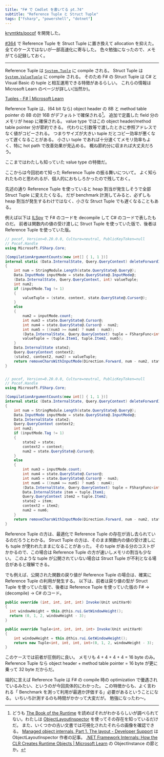 ```yaml
---
title: "F# で Cmdlet を書いてる pt.74"
subtitle: "Reference Tuple と Struct Tuple"
tags: ["fsharp", "powershell", "dotnet"]
---
```


[krymtkts/pocof](https://github.com/krymtkts/pocof) を開発した。

[#364](https://github.com/krymtkts/pocof/pull/364) で Reference Tuple を Struct Tuple に置き換えて allocation を抑えた。
全てのケースではないが一部高速化に寄与した。
色々勉強になったので、メモがてら記録しておく。

---

Reference Tuple は [`System.Tuple`](https://learn.microsoft.com/en-us/dotnet/api/system.tuple?view=net-9.0) に compile される。
Struct Tuple は [`System.ValueTuple`](https://learn.microsoft.com/en-us/dotnet/api/system.valuetuple?view=net-9.0) に compile される。
そのため F# の Struct Tuple は C# と Visual Basic の tuple と相互運用できる特徴があるらしい。
これらの情報は Microsoft Learn のページが詳しい(当然か)。

[Tuples - F# | Microsoft Learn](https://learn.microsoft.com/en-us/dotnet/fsharp/language-reference/tuples)

Reference Tuple は、(64 bit なら) object header の 8B と method table pointer の 8B の計 16B がデフォルトで確保される[^1]。
追加で定義した field 分のメモリが heap に確保される。
value type ではこの object header/method table pointer 分が節約できる。
代わりに引数等で渡したときに参照アドレスでなく値がコピーされる。
つまりサイズが大きい tuple だとコピー効率が悪くなって遅くなることがある。
小さい tuple であれば十分速くてメモリ効率もよく、特に hot path で改善効果が見込める。
概ね節約分に収まれば大丈夫だろう。

[^1]:
    どうも [The Book of the Runtime](https://github.com/dotnet/runtime/tree/main/docs/design/coreclr/botr) を読めばそれがわかるらしいが調べられてない。わたしは [ObjectLayoutInspector](https://github.com/SergeyTeplyakov/ObjectLayoutInspector) を使ってその存在を知っているだけだ。
    また、いくつかの古い文書では可視化されたそれらの画像を確認できる。
    [Managed object internals, Part 1. The layout - Developer Support](https://devblogs.microsoft.com/premier-developer/managed-object-internals-part-1-layout/) は ObjectLayoutInspector 作者の記事。
    [.NET Framework Internals: How the CLR Creates Runtime Objects | Microsoft Learn](https://learn.microsoft.com/en-us/archive/msdn-magazine/2005/may/net-framework-internals-how-the-clr-creates-runtime-objects) の ObjectInstance の節とか。

ここまではわたしも知っていた value type の特徴だ。

ここからは今回初めて知った Reference Tuple の振る舞いについて。
よく知られたものと思われるが、個人的におもしろかったので残しておく。

先述の通り Reference Tuple を使っていると heap 割当が発生しそうで全部 Struct Tuple に変えたくなる。
だが benchmark 計測してみると、必ずしも heap 割当が発生するわけではなく、小さな Struct Tuple でも遅くなることもある。

例えば以下は [ILSpy](https://github.com/icsharpcode/ILSpy) で F# のコードを decompile して C# のコードで表したものだ。
前者は関数内の値の受け渡しに Struct Tuple を使っていた版で、後者は Reference Tuple を使っていた版。

```csharp
// pocof, Version=0.20.0.0, Culture=neutral, PublicKeyToken=null
// Pocof.Handle
using Microsoft.FSharp.Core;

[CompilationArgumentCounts(new int[] { 1, 1 })]
internal static (Data.InternalState, Query.QueryContext) deleteForwardInput(Data.InternalState state, Query.QueryContext context)
{
    int num = StringModule.Length(state.QueryState@.Query@);
    Data.InputMode inputMode = state.QueryState@.InputMode@;
    (Data.InternalState, Query.QueryContext, int) valueTuple;
    int num2;
    if (inputMode.Tag != 1)
    {
        valueTuple = (state, context, state.QueryState@.Cursor@);
    }
    else
    {
        num2 = inputMode.count;
        int num3 = state.QueryState@.Cursor@;
        int num4 = state.QueryState@.Cursor@ - num2;
        int num5 = ((num3 >= num4) ? num4 : num3);
        (Data.InternalState, Query.QueryContext) tuple = FSharpFunc<int, Data.InputMode>.InvokeFast(setCursor, num5, Data.InputMode.Input, state, context);
        valueTuple = (tuple.Item1, tuple.Item2, num5);
    }
    Data.InternalState state2;
    Query.QueryContext context2;
    (state2, context2, num2) = valueTuple;
    return removeCharsWithInputMode(Direction.Forward, num - num2, state2, context2);
}


// pocof, Version=0.20.0.0, Culture=neutral, PublicKeyToken=null
// Pocof.Handle
using Microsoft.FSharp.Core;

[CompilationArgumentCounts(new int[] { 1, 1 })]
internal static (Data.InternalState, Query.QueryContext) deleteForwardInput(Data.InternalState state, Query.QueryContext context)
{
    int num = StringModule.Length(state.QueryState@.Query@);
    Data.InputMode inputMode = state.QueryState@.InputMode@;
    Data.InternalState state2;
    Query.QueryContext context2;
    int num2;
    if (inputMode.Tag != 1)
    {
        state2 = state;
        context2 = context;
        num2 = state.QueryState@.Cursor@;
    }
    else
    {
        int num3 = inputMode.count;
        int num4 = state.QueryState@.Cursor@;
        int num5 = state.QueryState@.Cursor@ - num3;
        int num6 = ((num4 >= num5) ? num5 : num4);
        (Data.InternalState, Query.QueryContext) tuple = FSharpFunc<int, Data.InputMode>.InvokeFast(setCursor, num6, Data.InputMode.Input, state, context);
        Data.InternalState item = tuple.Item1;
        Query.QueryContext item2 = tuple.Item2;
        state2 = item;
        context2 = item2;
        num2 = num6;
    }
    return removeCharsWithInputMode(Direction.Forward, num - num2, state2, context2);
}
```

Reference Tuple の方は、最適化で Reference Tuple の存在が消し去られているのだろうとわかる。
Struct Tuple の方は、そのまま関数内の値の受け渡しにも tuple が使われたままになることがあった。
その tuple がある分のコストがかかるので、この場合は Reference Tuple の方が速いしメモリの割当も少ない。
このような tuple が公開されていない場合は Struct Tuple が不利となる場合があると理解できる。

でも例えば、公開された関数の戻り値が Reference Tuple の場合は、確実に Reference Tuple の利用が発生する。
以下は、前者は戻り値の型が Struct Tuple を使っていた版で、後者は Reference Tuple を使っていた版の F# → (decompile) → C# のコード。

```csharp
public override (int, int, int, int) Invoke(Unit unitVar0)
{
  int windowHeight = this.@this.rui.GetWindowHeight();
  return (0, 1, 2, windowHeight - 3);
}

public override Tuple<int, int, int, int> Invoke(Unit unitVar0)
{
    int windowHeight = this.@this.rui.GetWindowHeight();
    return new Tuple<int, int, int, int>(0, 1, 2, windowHeight - 3);
}
```

このケースでは前者が圧倒的に良い。
メモリも 4 + 4 + 4 + 4 = 16 byte のみ。
Reference Tuple なら object header + method table pointer = 16 byte が更に乗って 32 byte だからだ。

端的に言えば Reference Tuple は F# の compile 時の optimization で優遇されているみたい、というのが今回具体的にわかった。
この特徴からも、よく言われる「 Benchmark を測って利用が最適か評価する」必要があるということになる。
いちいち計測するのも時間がかかって大変だが。
勉強になったわ～。

